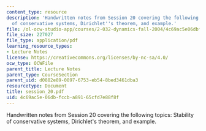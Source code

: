 ```yaml
---
content_type: resource
description: 'Handwritten notes from Session 20 covering the following topics: Stability
  of conservative systems, Dirichlet''s theorem, and example.'
file: /ol-ocw-studio-app/courses/2-032-dynamics-fall-2004/4c69ac5e06dbfccba89165cfd7e88f8f_session_20.pdf
file_size: 227027
file_type: application/pdf
learning_resource_types:
- Lecture Notes
license: https://creativecommons.org/licenses/by-nc-sa/4.0/
ocw_type: OCWFile
parent_title: Lecture Notes
parent_type: CourseSection
parent_uid: d0882e89-0897-6753-eb54-8bed3461dba3
resourcetype: Document
title: session_20.pdf
uid: 4c69ac5e-06db-fccb-a891-65cfd7e88f8f
---
```

Handwritten notes from Session 20 covering the following topics: Stability of conservative systems, Dirichlet's theorem, and example.
